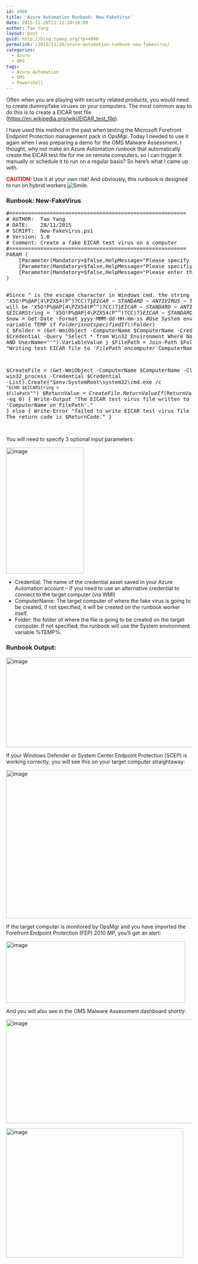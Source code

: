 ```yaml
---
id: 4900
title: 'Azure Automation Runbook: New-FakeVirus'
date: 2015-11-28T21:12:24+10:00
author: Tao Yang
layout: post
guid: http://blog.tyang.org/?p=4900
permalink: /2015/11/28/azure-automation-runbook-new-fakevirus/
categories:
  - Azure
  - OMS
tags:
  - Azure Automation
  - OMS
  - Powershell
---
```

Often when you are playing with security related products, you would need to create dummy/fake viruses on your computers. The most common way to do this is to create a EICAR test file (<a title="https://en.wikipedia.org/wiki/EICAR_test_file" href="https://en.wikipedia.org/wiki/EICAR_test_file">https://en.wikipedia.org/wiki/EICAR_test_file</a>).

I have used this method in the past when testing the Microsoft Forefront Endpoint Protection management pack in OpsMgr. Today I needed to use it again when I was preparing a demo for the OMS Malware Assessment. I thought, why not make an Azure Automation runbook that automatically create the EICAR test file for me on remote computers, so I can trigger it manually or schedule it to run on a regular basis? So here’s what I came up with.

<strong><span style="color: #ff0000;">CAUTION:</span></strong> Use it at your own risk! And obviously, this runbook is designed to run on hybrid workers <img class="wlEmoticon wlEmoticon-smile" style="border-style: none;" src="http://blog.tyang.org/wp-content/uploads/2015/11/wlEmoticon-smile1.png" alt="Smile" />.
<h3>Runbook: New-FakeVirus</h3>
<pre language="PowerShell">#=========================================================
# AUTHOR:  Tao Yang 
# DATE:    28/11/2015
# SCRIPT:  New-FakeVirus.ps1
# Version: 1.0
# Comment: Create a fake EICAR test virus on a computer
#=========================================================
PARAM (
    [Parameter(Mandatory=$false,HelpMessage="Please specify the remote computer" )][ValidateScript({Test-Connection -ComputerName $_ -Count 1 -Quiet})][string]$ComputerName=$env:ComputerName,
    [Parameter(Mandatory=$false,HelpMessage="Please specifiy location for the test EICAR virus file" )][String]$Folder,
    [Parameter(Mandatory=$false,HelpMessage="Please enter the administrative credential for the target computer")][PSCredential]$Credential
)

#Since ^ is the escape character in Windows cmd. the string 'X5O!P%@AP[4\PZX54(P^)7CC)7}$EICAR-STANDARD-ANTIVIRUS-TEST-FILE!$H+H*' will be 'X5O!P%@AP[4\PZX54(P^^)7CC)7}$EICAR-STANDARD-ANTIVIRUS-TEST-FILE!$H+H*'
$EICARString = 'X5O!P%@AP[4\PZX54(P^^)7CC)7}$EICAR-STANDARD-ANTIVIRUS-TEST-FILE!$H+H*'
$now = Get-Date -Format yyyy-MMM-dd-HH-mm-ss
#Use System environment variable TEMP if $Folder is not specified
If (!$Folder)
{
    $Folder = (Get-WmiObject -ComputerName $ComputerName -Credential $Credential -Query "Select * from Win32_Environment Where Name='TEMP' AND UserName=''").VariableValue
}
$FilePath = Join-Path $Folder "EICAR_$now.txt"
Write-Verbose "Writing test EICAR file to '$FilePath' on computer '$ComputerName'."

$CreateFile = (Get-WmiObject -ComputerName $ComputerName -Class win32_process -Credential $Credential -List).Create("$env:SystemRoot\system32\cmd.exe /c `"ECHO $EICARString > $FilePath`"")
$ReturnValue = $CreateFile.ReturnValue
If ($ReturnValue -eq 0)
{
    Write-Output "The EICAR test virus file written to computer '$ComputerName' on '$FilePath'."
} else {
    Write-Error "failed to write EICAR test virus file '$FilePath' on computer '$ComputerName'. The return code is $ReturnCode."
}

</pre>
You will need to specify 3 optional input parameters:

<a href="http://blog.tyang.org/wp-content/uploads/2015/11/image6.png"><img style="background-image: none; padding-top: 0px; padding-left: 0px; display: inline; padding-right: 0px; border: 0px;" title="image" src="http://blog.tyang.org/wp-content/uploads/2015/11/image_thumb6.png" alt="image" width="211" height="342" border="0" /></a>
<ul>
	<li>Credential: The name of the credential asset saved in your Azure Automation account – If you need to use an alternative credential to connect to the target computer (via WMI)</li>
	<li>ComputerName: The target computer of where the fake virus is going to be created, if not specified, it will be created on the runbook worker itself.</li>
	<li>Folder: the folder of where the file is going to be created on the target computer. If not specified, the runbook will use the System environment variable %TEMP%.</li>
</ul>
<h3>Runbook Output:</h3>
<a href="http://blog.tyang.org/wp-content/uploads/2015/11/image7.png"><img style="background-image: none; padding-top: 0px; padding-left: 0px; display: inline; padding-right: 0px; border: 0px;" title="image" src="http://blog.tyang.org/wp-content/uploads/2015/11/image_thumb7.png" alt="image" width="672" height="243" border="0" /></a>

If your Windows Defender or System Center Endpoint Protection (SCEP) is working correctly, you will see this on your target computer straightaway:

<a href="http://blog.tyang.org/wp-content/uploads/2015/11/image8.png"><img style="background-image: none; padding-top: 0px; padding-left: 0px; display: inline; padding-right: 0px; border: 0px;" title="image" src="http://blog.tyang.org/wp-content/uploads/2015/11/image_thumb8.png" alt="image" width="514" height="402" border="0" /></a>

If the target computer is monitored by OpsMgr and you have imported the Forefront Endpoint Protection (FEP) 2010 MP, you’ll get an alert:

<a href="http://blog.tyang.org/wp-content/uploads/2015/11/image9.png"><img style="background-image: none; padding-top: 0px; padding-left: 0px; display: inline; padding-right: 0px; border: 0px;" title="image" src="http://blog.tyang.org/wp-content/uploads/2015/11/image_thumb9.png" alt="image" width="486" height="167" border="0" /></a>

And you will also see in the OMS Malware Assessment dashboard shortly:

<a href="http://blog.tyang.org/wp-content/uploads/2015/11/image10.png"><img style="background-image: none; padding-top: 0px; padding-left: 0px; display: inline; padding-right: 0px; border: 0px;" title="image" src="http://blog.tyang.org/wp-content/uploads/2015/11/image_thumb10.png" alt="image" width="511" height="281" border="0" /></a>

<a href="http://blog.tyang.org/wp-content/uploads/2015/11/image11.png"><img style="background-image: none; padding-top: 0px; padding-left: 0px; display: inline; padding-right: 0px; border: 0px;" title="image" src="http://blog.tyang.org/wp-content/uploads/2015/11/image_thumb11.png" alt="image" width="480" height="351" border="0" /></a>